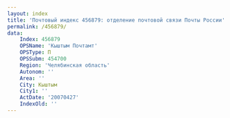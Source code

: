```yaml
---
layout: index
title: 'Почтовый индекс 456879: отделение почтовой связи Почты России'
permalink: /456879/
data:
    Index: 456879
    OPSName: 'Кыштым Почтамт'
    OPSType: П
    OPSSubm: 454700
    Region: 'Челябинская область'
    Autonom: ''
    Area: ''
    City: Кыштым
    City1: ''
    ActDate: '20070427'
    IndexOld: ''
---
```

